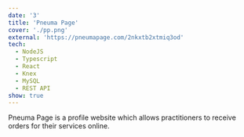 ```yaml
---
date: '3'
title: 'Pneuma Page'
cover: './pp.png'
external: 'https://pneumapage.com/2nkxtb2xtmiq3od'
tech:
  - NodeJS
  - Typescript
  - React
  - Knex
  - MySQL
  - REST API
show: true
---
```


Pneuma Page is a profile website which allows practitioners to receive orders for their services online.
